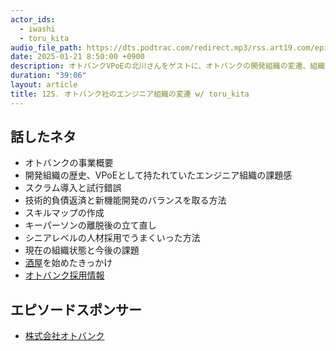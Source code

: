 ```yaml
---
actor_ids:
  - iwashi
  - toru_kita
audio_file_path: https://dts.podtrac.com/redirect.mp3/rss.art19.com/episodes/5a0fd309-4c42-4b62-bbb3-481602c80569.mp3
date: 2025-01-21 8:50:00 +0900
description: オトバンクVPoEの北川さんをゲストに、オトバンクの開発組織の変遷、組織課題に対する試行錯誤、シニアレベルの人材採用、酒屋などについて語っていただいたエピソードです。
duration: "39:06"
layout: article
title: 125. オトバンク社のエンジニア組織の変遷 w/ toru_kita
---
```


## 話したネタ

- オトバンクの事業概要
- 開発組織の歴史、VPoEとして持たれていたエンジニア組織の課題感
- スクラム導入と試行錯誤
- 技術的負債返済と新機能開発のバランスを取る方法
- スキルマップの作成
- キーパーソンの離脱後の立て直し
- シニアレベルの人材採用でうまくいった方法
- 現在の組織状態と今後の課題
- [酒屋](https://www.instagram.com/kitagawatoru)を始めたきっかけ
- [オトバンク採用情報](https://www.otobank.co.jp/recruit)

## エピソードスポンサー

- [株式会社オトバンク](https://www.otobank.co.jp/)